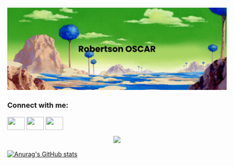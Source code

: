 [![MasterHead](https://github.com/R-son/R-son/blob/main/banner.png?raw=true)](https://github.com/R-son)

<h3 align="left">Connect with me:</h3>
<p align="left">
<a href="https://twitter.com/OscRobertson" target="blank"><img align="center" src="https://cdn.jsdelivr.net/npm/simple-icons@3.0.1/icons/twitter.svg" alt="" height="30" width="40" /></a>
<a href="https://www.linkedin.com/in/robertson-oscar-841b54253/" target="blank"><img align="center" src="https://cdn.jsdelivr.net/npm/simple-icons@3.0.1/icons/linkedin.svg" alt="" height="30" width="40" /></a>
<!-- <a href="your link" target="blank"><img align="center" src="https://cdn.jsdelivr.net/npm/simple-icons@3.0.1/icons/instagram.svg" alt="" height="30" width="40" /></a> -->
<a href="https://www.youtube.com/channel/UCVQ8kytD8bTdl3xgytQ0ckA" target="blank"><img align="center" src="https://cdn.jsdelivr.net/npm/simple-icons@3.0.1/icons/youtube.svg" alt="" height="30" width="40" /></a>
</p>

<p align="center">
 <img src="https://github-readme-streak-stats.herokuapp.com?user=R-son&theme=highcontrast&hide_border=true&date_format=j%20M%5B%20Y%5D">
</p>

[![Anurag's GitHub stats](https://github-readme-stats.vercel.app/api?username=R-son&theme=highcontrast)](https://github.com/anuraghazra/github-readme-stats)
<!--
**R-son/R-son** is a ✨ _special_ ✨ repository because its `README.md` (this file) appears on your GitHub profile.

Here are some ideas to get you started:

- 🔭 I’m currently working on ...
- 🌱 I’m currently learning ...
- 👯 I’m looking to collaborate on ...
- 🤔 I’m looking for help with ...
- 💬 Ask me about ...
- 📫 How to reach me: ...
- 😄 Pronouns: ...
- ⚡ Fun fact: ...
-->
